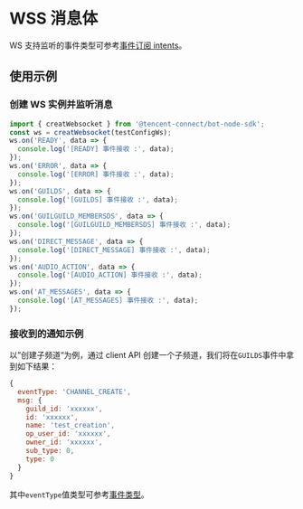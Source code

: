 # WSS 消息体

WS 支持监听的事件类型可参考[事件订阅 intents](../api/../../api/gateway/intents.md)。

## 使用示例

### 创建 WS 实例并监听消息

```js
import { creatWebsocket } from '@tencent-connect/bot-node-sdk';
const ws = creatWebsocket(testConfigWs);
ws.on('READY', data => {
  console.log('[READY] 事件接收 :', data);
});
ws.on('ERROR', data => {
  console.log('[ERROR] 事件接收 :', data);
});
ws.on('GUILDS', data => {
  console.log('[GUILDS] 事件接收 :', data);
});
ws.on('GUILGUILD_MEMBERSDS', data => {
  console.log('[GUILGUILD_MEMBERSDS] 事件接收 :', data);
});
ws.on('DIRECT_MESSAGE', data => {
  console.log('[DIRECT_MESSAGE] 事件接收 :', data);
});
ws.on('AUDIO_ACTION', data => {
  console.log('[AUDIO_ACTION] 事件接收 :', data);
});
ws.on('AT_MESSAGES', data => {
  console.log('[AT_MESSAGES] 事件接收 :', data);
});
```

### 接收到的通知示例

以”创建子频道“为例，通过 client API 创建一个子频道，我们将在`GUILDS`事件中拿到如下结果：

```js
{
  eventType: 'CHANNEL_CREATE',
  msg: {
    guild_id: 'xxxxxx',
    id: 'xxxxxx',
    name: 'test_creation',
    op_user_id: 'xxxxxx',
    owner_id: 'xxxxxx',
    sub_type: 0,
    type: 0
  }
}
```

其中`eventType`值类型可参考[事件类型](../../api/gateway/guild.md)。
